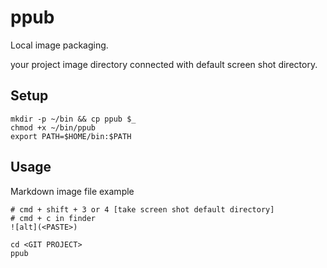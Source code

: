 # ppub

Local image packaging.

your project image directory connected with default screen shot directory.

## Setup

```
mkdir -p ~/bin && cp ppub $_
chmod +x ~/bin/ppub
export PATH=$HOME/bin:$PATH
```

## Usage

Markdown image file example

```
# cmd + shift + 3 or 4 [take screen shot default directory]
# cmd + c in finder
![alt](<PASTE>)
```

```
cd <GIT PROJECT>
ppub
```